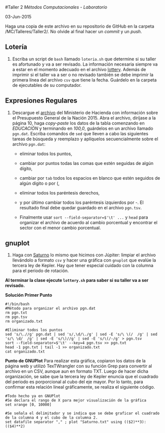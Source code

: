 #Taller 2
*Métodos Computacionales - Laboratorio*

03-Jun-2015

Haga una copia de este archivo en su repositorio de GitHub en la carpeta /MC/Talleres/Taller2/. No olvide al final hacer un *commit* y un *push*.

## Lotería

1. Escriba  un script de `bash` llamado `loteria.sh` que determine si su taller es afortunado y va a ser revisado. La información necesaria siempre va a estar en el momento adecuado en el archivo [lottery](https://raw.githubusercontent.com/ComputoCienciasUniandes/MetodosComputacionalesLaboratorio/master/2015-V/actividades/lottery/lottery.csv). Además de imprimir si el taller va a ser o no revisado también se debe imprimir la primera línea del archivo `csv` que tiene la fecha. Guárdelo en la carpeta de ejecutables de su computador.

## Expresiones Regulares

1. Descargue el [archivo](http://www.minhacienda.gov.co/portal/page/portal/HomeMinhacienda/presupuestogeneraldelanacion/ProyectoPGN/2015/Presentacion%20Proyecto%202015.pdf) del Ministerio de Hacienda con información sobre el Presupuesto General de la Nación 2015. Abra el archivo, diríjase a la página 10, haga *copy-paste* los datos de la tabla comenzando en *EDUCACIÓN* y terminando en *100,0*, guárdelos en un archivo llamado `pgn.dat`. Escriba comandos de `sed` que lleven a cabo las siguientes tareas de búsqueda y reemplazo y aplíquelos secuencialmente sobre el archivo `pgn.dat`: 

	* eliminar todos los puntos,

	* cambiar por puntos todas las comas que estén seguidas de algún dígito,

	* cambiar por `tab` todos los espacios en blanco que estén seguidos de algún dígito o por (,

	* eliminar todos los paréntesis derechos,

	* y por último cambiar todos los paréntesis izquierdos por -. El resultado final debe quedar guardado en el archivo `pgn.tsv`.

	* Finalmente usar `sort --field-separator=$'\t' ...`  y `head` para organizar el archivo de acuerdo al cambio porcentual y encontrar el sector con el menor cambio porcentual.

## gnuplot

1. Haga con [Saturno](http://nssdc.gsfc.nasa.gov/planetary/factsheet/saturniansatfact.html) lo mismo que hicimos con Júpiter: limpiar el archivo llevándolo a formato `csv` y hacer una gráfica con `gnuplot` que evalúe la tercera ley de Kepler. Hay que tener especial cuidado con la columna para el periodo de rotación.

**Al terminar la clase ejecute `lottery.sh` para saber si su taller va a ser revisado.**

**Solución**
**Primer Punto**
```
#!/bin/bash
#Método para organizar el archivo pgn.dat
rm pgn.txt
rm pgn.tsv
rm organizado.txt

#Eliminar todos los puntos
sed 's/\.//g' pgn.dat | sed 's/,\d/\./g' | sed -E 's/\ \(/	/g' | sed 's/\ \d/	/g' | sed -E 's/\)//g' | sed -E 's/\(/-/g' > pgn.tsv
sort --field-separator=$'\t' --key=4 pgn.tsv >> pgn.txt
head -1 pgn.txt | tail -1 >> organizado.txt
cat organizado.txt
```
**Punto de GNUPlot**
Para realizar esta gráfica, copiaron los datos de la página web y utilizó TexTWrangler con su función Grep para convertir al archivo en un CSV, aunque aun en formato TXT. Luego de hacer dicha organización, se sabe que la tercera ley de Kepler enuncia que el cuadrado del periodo es porporcional al cubo del eje mayor. Por lo tanto, para confirmar esta relación lineal gráficamente, se realiza el siguiente código.
```
#Todo hecho ya en GNUPlot
#Se declara el rango de X para mejor visualización de la gráfica
set xrange [0, 10000]

#Se señala el delimitador y se indica que se debe graficar el cuadrado de la columna 4 y el cubo de la columna 2.
set datafile separator "," ; plot "Saturno.txt" using (($2)**3):(($4)**2)
```
